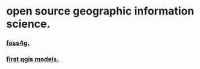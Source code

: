 # open source geographic information science.
### [foss4g.](foss4g.md)
### [first qgis models.](qgisModel.md)

